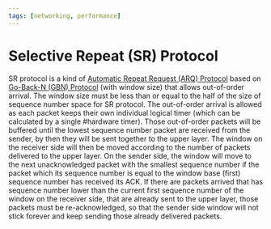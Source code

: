 ```yaml
---
tags: [networking, performance]
---
```


# Selective Repeat (SR) Protocol

SR protocol is a kind of [Automatic Repeat Request (ARQ) Protocol](202303141902.md)
based on [Go-Back-N (GBN) Protocol](202303141912.md) (with window size) that
allows out-of-order arrival. The window size must be less than or equal to the
half of the size of sequence number space for SR protocol. The out-of-order
arrival is allowed as each packet keeps their own individual logical timer
(which can be calculated by a single #hardware timer). Those out-of-order
packets will be buffered until the lowest sequence number packet are received
from the sender, by then they will be sent together to the upper layer. The
window on the receiver side will then be moved according to the number of
packets delivered to the upper layer. On the sender side, the window will move
to the next unacknowledged packet with the smallest sequence number if the
packet which its sequence number is equal to the window base (first) sequence
number has received its ACK. If there are packets arrived that has sequence
number lower than the current first sequence number of the window on the
receiver side, that are already sent to the upper layer, those packets must be
re-acknowledged, so that the sender side window will not stick forever and keep
sending those already delivered packets.
